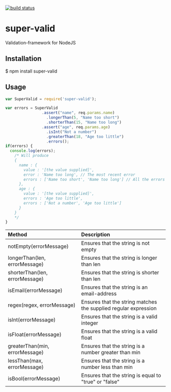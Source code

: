 [![build status](https://secure.travis-ci.org/JulianDuniec/super-valid.png)](http://travis-ci.org/JulianDuniec/super-valid)

super-valid
===========

Validation-framework for NodeJS

## Installation
  $ npm install super-valid
  
## Usage

```js
var SuperValid = require('super-valid');

var errors = SuperValid
                .assert("name", req.params.name)
                  .longerThan(5, "Name too short")
                  .shorterThan(15, "Name too long")
                .assert("age", req.params.age)
                  .isInt("Not a number")
                  .greaterThan(18, "Age too little")
                  .errors();
if(errors) {
  console.log(errors);
    /* Will produce
    {
      name : {
        value : '[the value supplied]',
        error : 'Name too long', // The most recent error
        errors : ['Name too short', 'Name too long'] // All the errors
      },
      age : {
        value : '[the value supplied]',
        errors : 'Age too little',
        errors : ['Not a number', 'Age too little']
      }
    } 
    */
}
```
| Method                                  | Description |
|:-----------                             |:------------|
| notEmpty(errorMessage)                  | Ensures that the string is not empty    
| longerThan(len, errorMessage)           | Ensures that the string is longer than len
| shorterThan(len, errorMessage)          | Ensures that the string is shorter than len
| isEmail(errorMessage)                   | Ensures that the string is an email-address
| regex(regex, errorMessage)              | Ensures that the string matches the supplied regular expression 
| isInt(errorMessage)                     | Ensures that the string is a valid integer
| isFloat(errorMessage)                   | Ensures that the string is a valid float
| greaterThan(min, errorMessage)          | Ensures that the string is a number greater than min
| lessThan(max, errorMessage)             | Ensures that the string is a number less than min
| isBool(errorMessage)                    | Ensures that the string is equal to "true" or "false"